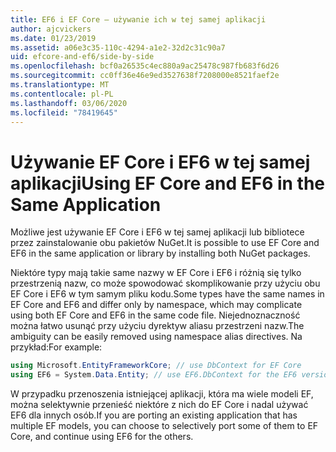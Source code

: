 ```yaml
---
title: EF6 i EF Core — używanie ich w tej samej aplikacji
author: ajcvickers
ms.date: 01/23/2019
ms.assetid: a06e3c35-110c-4294-a1e2-32d2c31c90a7
uid: efcore-and-ef6/side-by-side
ms.openlocfilehash: bcf0a26535c4ec880a9ac25478c987fb683f6d26
ms.sourcegitcommit: cc0ff36e46e9ed3527638f7208000e8521faef2e
ms.translationtype: MT
ms.contentlocale: pl-PL
ms.lasthandoff: 03/06/2020
ms.locfileid: "78419645"
---
```

# <a name="using-ef-core-and-ef6-in-the-same-application"></a><span data-ttu-id="f1f31-102">Używanie EF Core i EF6 w tej samej aplikacji</span><span class="sxs-lookup"><span data-stu-id="f1f31-102">Using EF Core and EF6 in the Same Application</span></span>

<span data-ttu-id="f1f31-103">Możliwe jest używanie EF Core i EF6 w tej samej aplikacji lub bibliotece przez zainstalowanie obu pakietów NuGet.</span><span class="sxs-lookup"><span data-stu-id="f1f31-103">It is possible to use EF Core and EF6 in the same application or library by installing both NuGet packages.</span></span>

<span data-ttu-id="f1f31-104">Niektóre typy mają takie same nazwy w EF Core i EF6 i różnią się tylko przestrzenią nazw, co może spowodować skomplikowanie przy użyciu obu EF Core i EF6 w tym samym pliku kodu.</span><span class="sxs-lookup"><span data-stu-id="f1f31-104">Some types have the same names in EF Core and EF6 and differ only by namespace, which may complicate using both EF Core and EF6 in the same code file.</span></span> <span data-ttu-id="f1f31-105">Niejednoznaczność można łatwo usunąć przy użyciu dyrektyw aliasu przestrzeni nazw.</span><span class="sxs-lookup"><span data-stu-id="f1f31-105">The ambiguity can be easily removed using namespace alias directives.</span></span> <span data-ttu-id="f1f31-106">Na przykład:</span><span class="sxs-lookup"><span data-stu-id="f1f31-106">For example:</span></span>

``` csharp
using Microsoft.EntityFrameworkCore; // use DbContext for EF Core
using EF6 = System.Data.Entity; // use EF6.DbContext for the EF6 version
```

<span data-ttu-id="f1f31-107">W przypadku przenoszenia istniejącej aplikacji, która ma wiele modeli EF, można selektywnie przenieść niektóre z nich do EF Core i nadal używać EF6 dla innych osób.</span><span class="sxs-lookup"><span data-stu-id="f1f31-107">If you are porting an existing application that has multiple EF models, you can choose to selectively port some of them to EF Core, and continue using EF6 for the others.</span></span>
